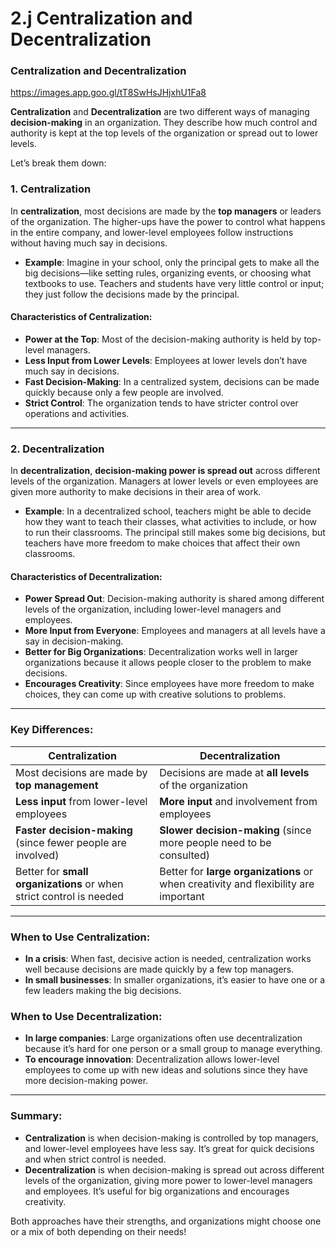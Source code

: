 # 2.j Centralization and Decentralization
### Centralization and Decentralization
https://images.app.goo.gl/tT8SwHsJHjxhU1Fa8

**Centralization** and **Decentralization** are two different ways of managing **decision-making** in an organization. They describe how much control and authority is kept at the top levels of the organization or spread out to lower levels.

Let’s break them down:

### 1. **Centralization**
In **centralization**, most decisions are made by the **top managers** or leaders of the organization. The higher-ups have the power to control what happens in the entire company, and lower-level employees follow instructions without having much say in decisions.

- **Example**: Imagine in your school, only the principal gets to make all the big decisions—like setting rules, organizing events, or choosing what textbooks to use. Teachers and students have very little control or input; they just follow the decisions made by the principal.

#### Characteristics of Centralization:
- **Power at the Top**: Most of the decision-making authority is held by top-level managers.
- **Less Input from Lower Levels**: Employees at lower levels don’t have much say in decisions.
- **Fast Decision-Making**: In a centralized system, decisions can be made quickly because only a few people are involved.
- **Strict Control**: The organization tends to have stricter control over operations and activities.

---

### 2. **Decentralization**
In **decentralization**, **decision-making power is spread out** across different levels of the organization. Managers at lower levels or even employees are given more authority to make decisions in their area of work.

- **Example**: In a decentralized school, teachers might be able to decide how they want to teach their classes, what activities to include, or how to run their classrooms. The principal still makes some big decisions, but teachers have more freedom to make choices that affect their own classrooms.

#### Characteristics of Decentralization:
- **Power Spread Out**: Decision-making authority is shared among different levels of the organization, including lower-level managers and employees.
- **More Input from Everyone**: Employees and managers at all levels have a say in decision-making.
- **Better for Big Organizations**: Decentralization works well in larger organizations because it allows people closer to the problem to make decisions.
- **Encourages Creativity**: Since employees have more freedom to make choices, they can come up with creative solutions to problems.

---

### Key Differences:

| **Centralization** | **Decentralization** |
|--------------------|----------------------|
| Most decisions are made by **top management** | Decisions are made at **all levels** of the organization |
| **Less input** from lower-level employees | **More input** and involvement from employees |
| **Faster decision-making** (since fewer people are involved) | **Slower decision-making** (since more people need to be consulted) |
| Better for **small organizations** or when strict control is needed | Better for **large organizations** or when creativity and flexibility are important |

---

### When to Use Centralization:
- **In a crisis**: When fast, decisive action is needed, centralization works well because decisions are made quickly by a few top managers.
- **In small businesses**: In smaller organizations, it’s easier to have one or a few leaders making the big decisions.

### When to Use Decentralization:
- **In large companies**: Large organizations often use decentralization because it’s hard for one person or a small group to manage everything.
- **To encourage innovation**: Decentralization allows lower-level employees to come up with new ideas and solutions since they have more decision-making power.

---

### Summary:
- **Centralization** is when decision-making is controlled by top managers, and lower-level employees have less say. It’s great for quick decisions and when strict control is needed.
- **Decentralization** is when decision-making is spread out across different levels of the organization, giving more power to lower-level managers and employees. It’s useful for big organizations and encourages creativity.

Both approaches have their strengths, and organizations might choose one or a mix of both depending on their needs!
